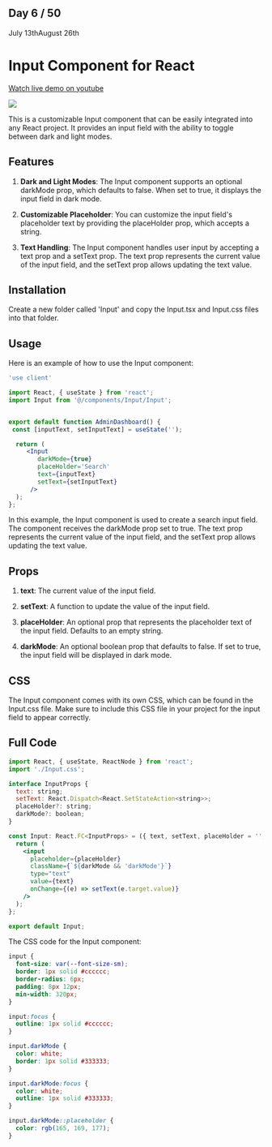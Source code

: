 ## Day 6 / 50

July 13thAugust 26th

# Input Component for React 
<a href="https://www.youtube.com/watch?v=Al1uSRnARyQ">Watch live demo on youtube</a>

<a href="https://www.youtube.com/watch?v=Al1uSRnARyQ"><img src="https://cdn.discordapp.com/attachments/715319623637270638/1129134774666137620/Frame_454.png"/></a> 


This is a customizable Input component that can be easily integrated into any React project. It provides an input field with the ability to toggle between dark and light modes.

## Features

1. **Dark and Light Modes**: The Input component supports an optional darkMode prop, which defaults to false. When set to true, it displays the input field in dark mode.

2. **Customizable Placeholder**: You can customize the input field's placeholder text by providing the placeHolder prop, which accepts a string.

3. **Text Handling**: The Input component handles user input by accepting a text prop and a setText prop. The text prop represents the current value of the input field, and the setText prop allows updating the text value.

## Installation 

Create a new folder called 'Input' and copy the Input.tsx and Input.css files into that folder.

## Usage 

Here is an example of how to use the Input component:

```jsx
'use client'

import React, { useState } from 'react';  
import Input from '@/components/Input/Input';


export default function AdminDashboard() {
 const [inputText, setInputText] = useState('');

  return (  
     <Input
        darkMode={true}
        placeHolder='Search'
        text={inputText}
        setText={setInputText}
      /> 
  );
};

```

In this example, the Input component is used to create a search input field. The component receives the darkMode prop set to true. The text prop represents the current value of the input field, and the setText prop allows updating the text value.

## Props

1. **text**: The current value of the input field.

2. **setText**: A function to update the value of the input field.

3. **placeHolder**: An optional prop that represents the placeholder text of the input field. Defaults to an empty string.

4. **darkMode**: An optional boolean prop that defaults to false. If set to true, the input field will be displayed in dark mode.


## CSS 

The Input component comes with its own CSS, which can be found in the Input.css file. Make sure to include this CSS file in your project for the input field to appear correctly.

## Full Code 

```jsx
import React, { useState, ReactNode } from 'react';
import './Input.css';

interface InputProps {
  text: string;
  setText: React.Dispatch<React.SetStateAction<string>>;
  placeHolder?: string;
  darkMode?: boolean;
}

const Input: React.FC<InputProps> = ({ text, setText, placeHolder = '', darkMode = false }) => {
  return (
    <input
      placeholder={placeHolder}
      className={`${darkMode && 'darkMode'}`}
      type="text"
      value={text}
      onChange={(e) => setText(e.target.value)}
    />
  );
};

export default Input;

```

The CSS code for the Input component:

```css
input {
  font-size: var(--font-size-sm);
  border: 1px solid #cccccc;
  border-radius: 6px;
  padding: 8px 12px;
  min-width: 320px;
}

input:focus {
  outline: 1px solid #cccccc;
}

input.darkMode {
  color: white;
  border: 1px solid #333333;
}

input.darkMode:focus {
  color: white;
  outline: 1px solid #333333;
}

input.darkMode::placeholder {
  color: rgb(165, 169, 177);
}
```